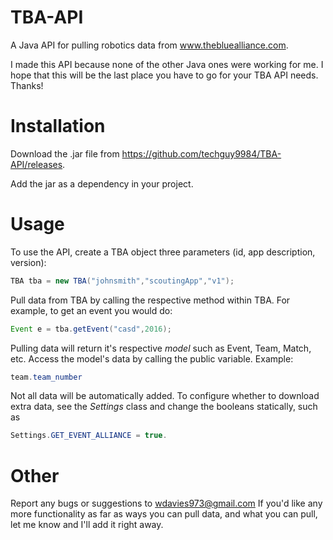 # TBA-API
A Java API for pulling robotics data from www.thebluealliance.com.

I made this API because none of the other Java ones were working for me. I hope that this
will be the last place you have to go for your TBA API needs. Thanks!

# Installation
Download the .jar file from https://github.com/techguy9984/TBA-API/releases.

Add the jar as a dependency in your project.

# Usage
To use the API, create a TBA object three parameters (id, app description, version):
```java
TBA tba = new TBA("johnsmith","scoutingApp","v1");
```
Pull data from TBA by calling the respective method within TBA.
For example, to get an event you would do:
```java
Event e = tba.getEvent("casd",2016);
```

Pulling data will return it's respective *model* such as Event, Team, Match, etc.
Access the model's data by calling the public variable. Example: 
```java 
team.team_number
```

Not all data will be automatically added. To configure whether to download extra data,
see the *Settings* class and change the booleans statically, such as 
```java 
Settings.GET_EVENT_ALLIANCE = true.
```

# Other
Report any bugs or suggestions to wdavies973@gmail.com
If you'd like any more functionality as far as ways you can pull data, and what you can pull, let me know and I'll add it right away.
